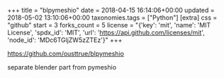 +++
title = "blpymeshio"
date = 2018-04-15 16:14:06+00:00
updated = 2018-05-02 13:10:06+00:00
taxonomies.tags = ["Python"]
[extra]
css = "github"
start = 3
forks_count = 5
license = "{'key': 'mit', 'name': 'MIT License', 'spdx_id': 'MIT', 'url': 'https://api.github.com/licenses/mit', 'node_id': 'MDc6TGljZW5zZTEz'}"
+++

<https://github.com/ousttrue/blpymeshio>

separate blender part from pymeshio

